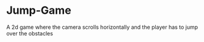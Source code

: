 # Jump-Game
A 2d game where the camera scrolls horizontally and the player has to jump over the obstacles 
